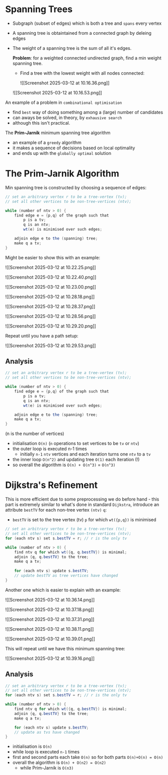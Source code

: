 # Spanning Trees

- Subgraph (subset of edges) which is both a tree and `spans` every vertex
- A spanning tree is obtaintained from a connected graph by deleing edges
- The weight of a spanning tree is the sum of all it's edges.

	**Problem**: for a weighted connected undirected graph, find a min weight spanning tree.
	 - Find a tree with the lowest weight with all nodes connected:
	   
	   ![[Screenshot 2025-03-12 at 10.16.36.png]]
	 
	 ![[Screenshot 2025-03-12 at 10.16.53.png]]


An example of a problem in `combinational optimisation`
- find `best` way of doing something among a (large) number of candidates
- can aways be solved, in theory, by `exhausive search`
- although this isn't practical.

The **Prim-Jarnik** minimum spanning tree algorithm
- an example of a `greedy` algorithm
- it makes a sequence of decisions based on local optimality
- and ends up with the `globally optimal` solution

# The Prim-Jarnik Algorithm

Min spanning tree is  constructed by choosing a sequence of edges:

```java
// set an arbitrary vertex r to be a tree-vertex (tv);
// set all other vertices to be non-tree-vertices (ntv);

while (number of ntv > 0) {
	find edge e = {p,q} of the graph such that
		p is a tv;
		q is an ntv;
		wt(e) is minimised over such edges;

	adjoin edge e to the (spanning) tree;
	make q a tv;
}
```

Might be easier to show this with an example:

![[Screenshot 2025-03-12 at 10.22.25.png]]

![[Screenshot 2025-03-12 at 10.22.40.png]]

![[Screenshot 2025-03-12 at 10.23.00.png]]

![[Screenshot 2025-03-12 at 10.28.18.png]]

![[Screenshot 2025-03-12 at 10.28.37.png]]

![[Screenshot 2025-03-12 at 10.28.56.png]]

![[Screenshot 2025-03-12 at 10.29.20.png]]

Repeat until you have a path setup:

![[Screenshot 2025-03-12 at 10.29.53.png]]

## Analysis

```java
// set an arbitrary vertex r to be a tree-vertex (tv);
// set all other vertices to be non-tree-vertices (ntv);

while (number of ntv > 0) {
	find edge e = {p,q} of the graph such that
		p is a tv;
		q is an ntv;
		wt(e) is minimised over such edges;

	adjoin edge e to the (spanning) tree;
	make q a tv;
}
```

(n is the number of vertices)
- initialisation `O(n)` (`n` operations to set vertices to be `tv` or `ntv`) 
- the outer loop is executed n-1 times 
	- initially `n-1` `ntv` vertices and each iteration turns one `ntv` to a `tv`
- the inner loop `O(n^2)` and updating tree `O(1)` each iteration (!)
- so overall the algorithm is `O(n) + O(n^3)` = `O(n^3)`


# Dijkstra's Refinement

This is more efficient due to some preprocessing we do before hand - this part is extremely similar to what's done in standard `Dijkstra`, introduce an attribute `bestTV` for each non-tree vertex `(ntv)` `q`:
- `bestTV` is set to the tree vertex (tv) `p` for which `wt({p,q})` is minimised

```java
// set an arbitrary vertex r to be a tree-vertex (tv);
// set all other vertices to be non-tree-vertices (ntv);
for (each ntv s) set s.bestTV = r; // r is the only tv

while (number of ntv > 0) {
	find ntv q for which wt({q, q.bestTV}) is minimal;
	adjoin {q, q.bestTV} to the tree;
	make q a tv;
	
	for (each ntv s) update s.bestTV;
	// update bestTV as tree vertices have changed
}
```

Another one which is easier to explain with an example:

![[Screenshot 2025-03-12 at 10.36.14.png]]

![[Screenshot 2025-03-12 at 10.37.18.png]]

![[Screenshot 2025-03-12 at 10.37.31.png]]

![[Screenshot 2025-03-12 at 10.38.11.png]]

![[Screenshot 2025-03-12 at 10.39.01.png]]

This will repeat until we have this minimum spanning tree:

![[Screenshot 2025-03-12 at 10.39.16.png]]

## Analysis

```java
// set an arbitrary vertex r to be a tree-vertex (tv);
// set all other vertices to be non-tree-vertices (ntv); 
for (each ntv s) set s.bestTV = r; // r is the only tv 

while (number of ntv > 0) {
	find ntv q for which wt({q, q.bestTV}) is minimal;
	adjoin {q, q.bestTV} to the tree;
	make q a tv; 

	for (each ntv s) update s.bestTV;
	// update as tvs have changed
}
```

- initialisation is `O(n)`
-  while loop is executed `n-1` times
- first and second parts each take `O(n)` so for both parts `O(n)+O(n) = O(n)`
- overall the algorithm is `O(n) + O(n2) = O(n2)`
	- while Prim-Jarnik is `O(n3)`

